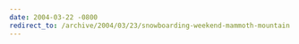 ```yaml
---
date: 2004-03-22 -0800
redirect_to: /archive/2004/03/23/snowboarding-weekend-mammoth-mountain.aspx/
---
```


